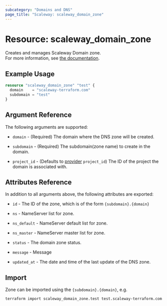 ```yaml
---
subcategory: "Domains and DNS"
page_title: "Scaleway: scaleway_domain_zone"
---
```


# Resource: scaleway_domain_zone

Creates and manages Scaleway Domain zone.  
For more information, see [the documentation](https://www.scaleway.com/en/docs/network/domains-and-dns/how-to/configure-dns-zones/).

## Example Usage


```terraform
resource "scaleway_domain_zone" "test" {
  domain    = "scaleway-terraform.com"
  subdomain = "test"
}
```

## Argument Reference

The following arguments are supported:

- `domain` - (Required) The domain where the DNS zone will be created.

- `subdomain` - (Required) The subdomain(zone name) to create in the domain.

- `project_id` - (Defaults to [provider](../index.md#project_id) `project_id`) The ID of the project the domain is associated with.


## Attributes Reference

In addition to all arguments above, the following attributes are exported:

- `id` - The ID of the zone, which is of the form `{subdomain}.{domain}`

- `ns` - NameServer list for zone.

- `ns_default` - NameServer default list for zone.

- `ns_master` - NameServer master list for zone.

- `status` - The domain zone status.

- `message` - Message

- `updated_at` - The date and time of the last update of the DNS zone.

## Import

Zone can be imported using the `{subdomain}.{domain}`, e.g.

```bash
terraform import scaleway_domain_zone.test test.scaleway-terraform.com
```
